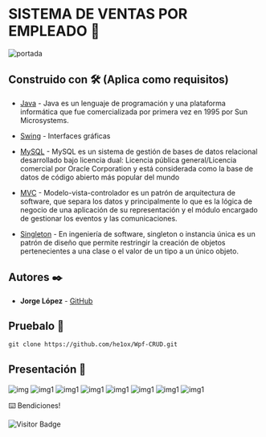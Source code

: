 # SISTEMA DE VENTAS POR EMPLEADO 🚀
 

<img src="http://3.bp.blogspot.com/-RRepo7-7J-8/UZsQxzsuzoI/AAAAAAAAATE/FY0R_aRDg0A/s1600/mvc.jpg" alt="portada" >
 

## Construido con 🛠️ (Aplica como requisitos)
* [Java](https://www.java.com/es/) - Java es un lenguaje de programación y una plataforma informática que fue comercializada por primera vez en 1995 por Sun Microsystems.

* [Swing](https://es.wikipedia.org/wiki/Windows_Presentation_Foundation#:~:text=Windows%20Presentation%20Foundation%20(WPF)%20es,Windows%20y%20de%20aplicaciones%20web.) - Interfaces gráficas

* [MySQL](https://www.mysql.com/) - MySQL es un sistema de gestión de bases de datos relacional desarrollado bajo licencia dual: Licencia pública general/Licencia comercial por Oracle Corporation y está considerada como la base de datos de código abierto más popular del mundo

* [MVC](https://si.ua.es/es/documentacion/asp-net-mvc-3/1-dia/modelo-vista-controlador-mvc.html) - Modelo-vista-controlador es un patrón de arquitectura de software, que separa los datos y principalmente lo que es la lógica de negocio de una aplicación de su representación y el módulo encargado de gestionar los eventos y las comunicaciones.

* [Singleton](https://es.wikipedia.org/wiki/Singleton) - En ingeniería de software, singleton o instancia única es un patrón de diseño que permite restringir la creación de objetos pertenecientes a una clase o el valor de un tipo a un único objeto.

## Autores ✒️
* **Jorge López** - [GitHub](https://github.com/he1ox)


## Pruebalo 🔧
```
git clone https://github.com/he1ox/Wpf-CRUD.git
```

## Presentación 🚀
<img align="center" src="https://i.ibb.co/wM6xR6k/1.png" alt="img" />
<img align="center" src="https://i.ibb.co/QD28g5c/2.png" alt="img1" />
<img align="center" src="https://i.ibb.co/hV6knhN/REGISTRO.png" alt="img1" />
<img align="center" src="https://i.ibb.co/60ZDBKS/7.png" alt="img1" />
<img align="center" src="https://i.ibb.co/S7tBZvd/3.png" alt="img1" />
<img align="center" src="https://i.ibb.co/28C25J9/4.png" alt="img1" />
<img align="center" src="https://i.ibb.co/QNV3MZ4/5.png" alt="img1" />
<img align="center" src="https://i.ibb.co/b2HfbdR/6.png" alt="img1" />


⌨️  Bendiciones!

![Visitor Badge](https://visitor-badge.laobi.icu/badge?page_id=he1ox.Tareas_Progra2)
